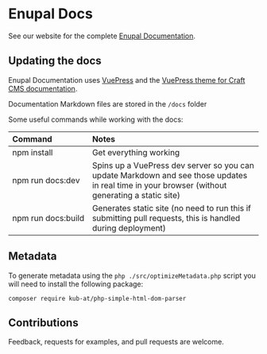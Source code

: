 # Enupal Docs

See our website for the complete [Enupal Documentation](https://enupal.com/docs/).

## Updating the docs

Enupal Documentation uses [VuePress](https://vuepress.vuejs.org/) and the [VuePress theme for Craft CMS documentation](https://github.com/pixelandtonic/vuepress-theme-craftdocs). 

Documentation Markdown files are stored in the `/docs` folder 

Some useful commands while working with the docs:

| Command | Notes |
|:------- |:----- |
| npm install | Get everything working |
| npm run docs:dev | Spins up a VuePress dev server so you can update Markdown and see those updates in real time in your browser (without generating a static site) |
| npm&nbsp;run&nbsp;docs:build | Generates static site (no need to run this if submitting pull requests, this is handled during deployment) |

## Metadata

To generate metadata using the `php ./src/optimizeMetadata.php` script you will need to install the following package:

```
composer require kub-at/php-simple-html-dom-parser
```
	
## Contributions

Feedback, requests for examples, and pull requests are welcome. 